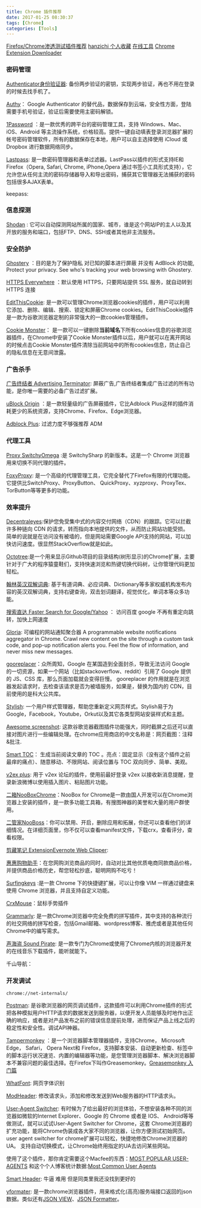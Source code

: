 ```yaml
---
title: Chrome 插件推荐
date: 2017-01-25 08:30:37
tags: [Chrome]
categories: [Tools]
---
```


[Firefox/Chrome渗透测试插件推荐](http://www.freebuf.com/sectool/35250.html)
[hanzichi 个人收藏](https://github.com/hanzichi/personal-collections/blob/master/chrome-extension.md)
[在线工具](http://tool.lu/)
[Chrome Extension Downloader](https://link.zhihu.com/?target=http%3A//chrome-extension-downloader.com/)

### 密码管理
[Authenticator身份验证器](https://chrome.google.com/webstore/detail/authenticator/bhghoamapcdpbohphigoooaddinpkbai?utm_source=chrome-app-launcher-info-dialog): 备份两步验证的密钥，实现两步验证，再也不用在登录的时候去找手机了。

[Authy](https://chrome.google.com/webstore/detail/authy/gaedmjdfmmahhbjefcbgaolhhanlaolb?utm_source=chrome-app-launcher-info-dialog)： Google Authenticator 的替代品，数据保存到云端，安全性方面，登陆需要手机号验证，验证后需要使用主密码解锁。

[1Password](https://chrome.google.com/webstore/detail/1password-password-manage/aomjjhallfgjeglblehebfpbcfeobpgk?utm_source=chrome-app-launcher-info-dialog)  ：是一款优秀的跨平台的密码管理工具，支持 Windows、Mac、iOS、Android 等主流操作系统，价格较高。提供一键自动填表登录浏览器扩展的帐号密码管理软件，所有的数据保存在本地，用户可以自主选择使用 iCloud 或 Dropbox 进行数据网络同步。

[Lastpass](https://chrome.google.com/webstore/detail/lastpass-free-password-ma/hdokiejnpimakedhajhdlcegeplioahd?utm_source=chrome-app-launcher-info-dialog): 是一款密码管理器和表单过滤器。LastPass以插件的形式支持IE和Firefox（Opera, Safari, Chrome, iPhone,Opera 通过书签小工具形式支持），它允许您从任何主流的密码存储器导入和导出密码，捕获其它管理器无法捕获的密码包括很多AJAX表单。



keepass:

### 信息探测
[Shodan](https://chrome.google.com/webstore/detail/shodan/jjalcfnidlmpjhdfepjhjbhnhkbgleap?utm_source=chrome-app-launcher-info-dialog) : 它可以自动探测网站所属的国家、城市，谁是这个网站IP的主人以及其开放的服务和端口，包括FTP、DNS、SSH或者其他非主流服务。

### 安全防护
[Ghostery](https://chrome.google.com/webstore/detail/ghostery/mlomiejdfkolichcflejclcbmpeaniij?utm_source=chrome-app-launcher-info-dialog) ：目的是为了保护隐私 对已知的脚本进行屏蔽 并没有 AdBlock 的功能, Protect your privacy. See who's tracking your web browsing with Ghostery.

[HTTPS Everywhere](https://www.eff.org/https-everywhere) ：默认使用 HTTPS，只要网站提供 SSL 服务，就自动转到 HTTPS 连接


[EditThisCookie](https://chrome.google.com/webstore/detail/editthiscookie/fngmhnnpilhplaeedifhccceomclgfbg?utm_source=chrome-app-launcher-info-dialog): 是一款可以管理Chrome浏览器cookies的插件，用户可以利用它添加、删除、编辑、搜索、锁定和屏蔽Chrome cookies。EditThisCookie插件是一款为谷歌浏览器定制的非常强大的一款cookies管理插件。

[Cookie Monster](https://chrome.google.com/webstore/detail/cookie-monster/cdadghomkpbpgchnhhkaijgihmgmhddp?utm_source=chrome-app-launcher-info-dialog)： 是一款可以一键删除**当前域名**下所有cookies信息的谷歌浏览器插件，在Chrome中安装了Cookie Monster插件以后，用户就可以在离开网站的时候点击Cookie Monster插件清除当前网站中的所有cookies信息，防止自己的隐私信息在无意间泄露。


### 广告杀手
[广告终结者 Advertising Terminator](https://chrome.google.com/webstore/detail/%E5%B9%BF%E5%91%8A%E7%BB%88%E7%BB%93%E8%80%85/fpdnjdlbdmifoocedhkighhlbchbiikl?utm_source=chrome-app-launcher-info-dialog): 屏蔽广告,广告终结者集成广告过滤的所有功能，是你唯一需要的必备广告过滤扩展。

[uBlock Origin](https://chrome.google.com/webstore/detail/ublock-origin/cjpalhdlnbpafiamejdnhcphjbkeiagm?utm_source=chrome-app-launcher-info-dialog) ：是一款轻量级的广告屏蔽插件，它比Adblock Plus这样的插件消耗更少的系统资源，支持Chrome、Firefox、Edge浏览器。

[Adblock Plus](https://chrome.google.com/webstore/detail/adblock-plus/cfhdojbkjhnklbpkdaibdccddilifddb?utm_source=chrome-app-launcher-info-dialog): 过滤力度不够强推荐 ADM


### 代理工具
[Proxy SwitchyOmega](https://chrome.google.com/webstore/detail/proxy-switchyomega/padekgcemlokbadohgkifijomclgjgif?utm_source=chrome-app-launcher-info-dialog) :是 SwitchySharp 的新版本。这是一个 Chrome 浏览器用来切换不同代理的插件。

[FoxyProxy](https://chrome.google.com/webstore/detail/foxyproxy-standard/gcknhkkoolaabfmlnjonogaaifnjlfnp?utm_source=chrome-app-launcher-info-dialog): 是一个高级的代理管理工具，它完全替代了Firefox有限的代理功能。它提供比SwitchProxy、ProxyButton、 QuickProxy、xyzproxy、ProxyTex、TorButton等等更多的功能。


### 效率提升

[Decentraleyes](https://chrome.google.com/webstore/detail/decentraleyes/ldpochfccmkkmhdbclfhpagapcfdljkj):保护您免受集中式的内容交付网络（CDN）的跟踪。它可以拦截许多种链向 CDN 的请求，转而指向本地提供的文件，从而防止网站功能受损。
简单的说就是在访问没有被墙的，但是网站需要Google API支持的网站，可以加快访问速度。很显然StackOverflow就是如此。

[Octotree](https://chrome.google.com/webstore/detail/octotree/bkhaagjahfmjljalopjnoealnfndnagc?utm_source=chrome-app-launcher-info-dialog):是一个用来显示Github项目的目录结构(树形显示)的Chrome扩展，主要针对于广大的程序猿童鞋们，支持快速浏览和热键切换代码树，让你管理代码更加轻松。

[翰林英汉双解词典](https://chrome.google.com/webstore/detail/%E7%BF%B0%E6%9E%97%E8%8B%B1%E6%B1%89%E5%8F%8C%E8%A7%A3%E8%AF%8D%E5%85%B8/fidicgekecdkdmkjghdgadgdmcfodfid): 基于有道词典、必应词典、Dictionary等多家权威机构发布内容的英汉双解词典，支持右键查询，双击划词翻译，视觉优化，单词本等众多功能。


[搜索直达 Faster Search for Google/Yahoo](https://chrome.google.com/webstore/detail/faster-search-for-googley/mkpejojlockjoldbdbbgbibeogmemjfk) ：
访问百度 google 不再有重定向跳转，加快上网速度

[Gloria](https://gloria.pub/): 可编程的网站通知聚合器 A programmable website notifications aggregator in Chrome. Crawl new content on the site through a custom task code, and pop-up notification alerts you. Feel the flow of information, and never miss new messages.

[gooreplacer](http://liujiacai.net/gooreplacer/)：众所周知，Google 在某国造到全面封杀，导致无法访问 Google 的一切资源，如果一个网站（比如stackoverflow、reddit）引用了 Google 提供的 JS、CSS 库，那么页面加载就会变得巨慢。
gooreplacer 的作用就是在浏览器发起请求时，去检查该请求是否为被墙服务，如果是，替换为国内的 CDN，目前使用的是科大公共库。

[Stylish](https://chrome.google.com/webstore/detail/stylish-custom-themes-for/fjnbnpbmkenffdnngjfgmeleoegfcffe): 一个用户样式管理器，帮助您重新定义网页样式。Stylish易于为Google，Facebook，Youtube，Orkut以及其它各类型网站安装样式和主题。

[Awesome screenshot](https://chrome.google.com/webstore/detail/awesome-screenshot-screen/nlipoenfbbikpbjkfpfillcgkoblgpmj): 这款谷歌览器截图插件功能强大，同时截屏之后还可以直接对图片进行一些编辑处理。在chrome应用商店的中文名称是：网页截图：注释&批注.

[Smart TOC](https://chrome.google.com/webstore/detail/smart-toc/lifgeihcfpkmmlfjbailfpfhbahhibba)： 生成当前阅读文章的 TOC 。亮点：固定显示（没有这个插件之前最痒的痛点）、随意移动、不限网站、阅读位置与 TOC 双向同步、简单、美观。



[v2ex plus](https://chrome.google.com/webstore/detail/v2ex-plus/daeclijmnojoemooblcbfeeceopnkolo): 用于 v2ex 论坛的插件，使用前最好登录 v2ex 以接收新消息提醒，登录新浪微博以使用插入图片、粘贴图片功能。

[二箱NooBoxChrome](https://chrome.google.com/webstore/detail/noobox/kidibbfcblfbbafhnlanccjjdehoahep)：NooBox for Chrome是一款由国人开发可以在Chrome浏览器上安装的插件，是一款多功能工具箱，有搜图神器的美誉和大量的用户群使用。

[二管家NooBoss](https://chrome.google.com/webstore/detail/nooboss/aajodjghehmlpahhboidcpfjcncmcklf)：你可以禁用、开启，删除应用和拓展，你还可以查看他们的详细情况。在详细页面里，你不仅可以查看manifest文件，下载crx，查看评分，查看权限。

[剪藏笔记 ExtensionEvernote Web Clipper](https://chrome.google.com/webstore/detail/evernote-web-clipper/pioclpoplcdbaefihamjohnefbikjilc):

[惠惠购物助手](https://chrome.google.com/webstore/detail/%E6%83%A0%E6%83%A0%E8%B4%AD%E7%89%A9%E5%8A%A9%E6%89%8B/ohjkicjidmohhfcjjlahfppkdblibkkb)：在您网购浏览商品的同时，自动对比其他优质电商同款商品价格，并提供商品价格历史，帮您轻松抄底，聪明网购不吃亏！


[Surfingkeys](https://chrome.google.com/webstore/detail/surfingkeys/gfbliohnnapiefjpjlpjnehglfpaknnc) :是一款 Chrome 下的快捷键扩展，可以让你像 VIM 一样通过键盘来使用 Chrome 浏览器，并且支持自定义功能。

[CrxMouse](https://chrome.google.com/webstore/detail/crxmouse-chrome-gestures/jlgkpaicikihijadgifklkbpdajbkhjo)：鼠标手势插件

[Grammarly](https://chrome.google.com/webstore/detail/grammarly-for-chrome/kbfnbcaeplbcioakkpcpgfkobkghlhen): 是一款Chrome浏览器中完全免费的拼写插件，其中支持的各种流行的社交网络的拼写检查，包括Gmail邮箱、wordpress博客、雅虎或者是其他任何Chrome中的编写需求。

[声海盗 Sound Pirate](https://chrome.google.com/webstore/detail/%E5%A3%B0%E6%B5%B7%E7%9B%97/idleenniidjlnmnjkjmmnocnkmjibadd): 是一款专门为Chrome或使用了Chrome内核的浏览器开发的在线音乐下载插件，能听就能下。

千山导航：

### 开发调试
`chrome://net-internals/`

[Postman](https://chrome.google.com/webstore/detail/postman/fhbjgbiflinjbdggehcddcbncdddomop): 是谷歌浏览器的网页调试插件，这款插件可以利用Chrome插件的形式把各种模拟用户HTTP请求的数据发送到服务器，以便开发人员能够及时地作出正确的响应，或者是对产品发布之前的错误信息提前处理，进而保证产品上线之后的稳定性和安全性。调试API神器。

[Tampermonkey](https://chrome.google.com/webstore/detail/tampermonkey/dhdgffkkebhmkfjojejmpbldmpobfkfo) ：是一个浏览器脚本管理器插件，支持Chrome， Microsoft Edge， Safari， Opera Next和 Firefox，支持脚本安装、自动更新检查、标签中的脚本运行状况速览、内置的编辑器等功能，是您管理浏览器脚本、解决浏览器脚本不兼容问题的最佳选择。在Firefox下叫作Greasemonkey。[Greasemonkey 入门篇](http://www.ibm.com/developerworks/cn/opensource/os-cn-greasemonkey/index.html)

[WhatFont](https://chrome.google.com/webstore/detail/whatfont/jabopobgcpjmedljpbcaablpmlmfcogm): 网页字体识别

[ModHeader](https://chrome.google.com/webstore/detail/modheader/idgpnmonknjnojddfkpgkljpfnnfcklj): 修改请求头，添加和修改发送到Web服务器的HTTP请求头。

[User-Agent Switcher](https://chrome.google.com/webstore/detail/user-agent-switcher-for-c/djflhoibgkdhkhhcedjiklpkjnoahfmg): 有时候为了给出最好的浏览体验，不想安装各种不同的浏览器如微软的Internet Explorer、Google 的 Chrome 或者是 IOS、 Android等等做测试，就可以试试User-Agent Switcher for Chrome，这套 Chrome浏览器的扩充功能，能将Chrome伪装成各大家不同的浏览器，让你方便测试初始网页。user agent switcher for chrome扩展可以轻松，快捷地修改Chrome浏览器的UA。 支持自动切换模式，让Chrome始终用指定的UA去访问某些网站。

使用了这个插件，那你肯定需要这个Macfee的东西：[MOST POPULAR USER-AGENTS](http://www.browser-info.net/useragents) 和这个个人博客统计数据:[Most Common User Agents](https://techblog.willshouse.com/2012/01/03/most-common-user-agents/)


[Smart Header](https://chrome.google.com/webstore/detail/smart-header/ncgnmldbedmbadafajhjeahmafdmggbp): 牛逼 难用 但是同类里我还没找到更好的

[yformater](https://chrome.google.com/webstore/detail/yformater/eaomiplfdajdfecncbllnmgbdccdblkf): 是一款chrome浏览器插件，用来格式化(高亮)服务端接口返回的json数据。类似还有[JSON VIEW](https://chrome.google.com/webstore/detail/json-viewer/gbmdgpbipfallnflgajpaliibnhdgobh)、[JSON Formatter](https://chrome.google.com/webstore/detail/json-formatter/bcjindcccaagfpapjjmafapmmgkkhgoa)。
